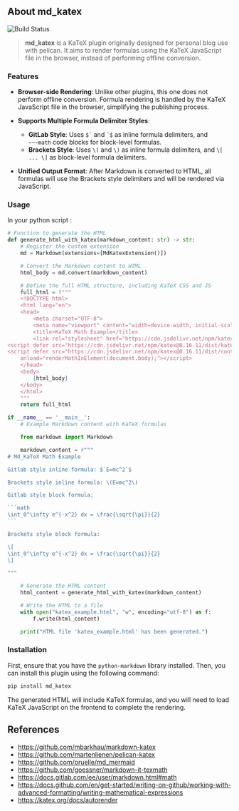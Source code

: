 ## About md_katex

![Build Status](https://github.com/dbzhang800/md_katex/actions/workflows/python-package.yml/badge.svg)

> **md_katex** is a KaTeX plugin originally designed for personal blog use with pelican. It aims to render formulas using the KaTeX JavaScript file in the browser, instead of performing offline conversion.

### Features

- **Browser-side Rendering**: Unlike other plugins, this one does not perform offline conversion. Formula rendering is handled by the KaTeX JavaScript file in the browser, simplifying the publishing process.
- **Supports Multiple Formula Delimiter Styles**:
  - **GitLab Style**: Uses `` $` `` and `` `$ `` as inline formula delimiters, and `~~~math` code blocks for block-level formulas.
  - **Brackets Style**: Uses `\(` and `\)` as inline formula delimiters, and `\[ ... \]` as block-level formula delimiters.
  
- **Unified Output Format**: After Markdown is converted to HTML, all formulas will use the Brackets style delimiters and will be rendered via JavaScript.

### Usage

In your python script :

~~~python
# Function to generate the HTML
def generate_html_with_katex(markdown_content: str) -> str:
    # Register the custom extension
    md = Markdown(extensions=[MdKatexExtension()])

    # Convert the Markdown content to HTML
    html_body = md.convert(markdown_content)

    # Define the full HTML structure, including KaTeX CSS and JS
    full_html = f"""
    <!DOCTYPE html>
    <html lang="en">
    <head>
        <meta charset="UTF-8">
        <meta name="viewport" content="width=device-width, initial-scale=1.0">
        <title>KaTeX Math Example</title>
        <link rel="stylesheet" href="https://cdn.jsdelivr.net/npm/katex@0.16.11/dist/katex.min.css" integrity="sha384-nB0miv6/jRmo5UMMR1wu3Gz6NLsoTkbqJghGIsx//Rlm+ZU03BU6SQNC66uf4l5+" crossorigin="anonymous">
<script defer src="https://cdn.jsdelivr.net/npm/katex@0.16.11/dist/katex.min.js" integrity="sha384-7zkQWkzuo3B5mTepMUcHkMB5jZaolc2xDwL6VFqjFALcbeS9Ggm/Yr2r3Dy4lfFg" crossorigin="anonymous"></script>
<script defer src="https://cdn.jsdelivr.net/npm/katex@0.16.11/dist/contrib/auto-render.min.js" integrity="sha384-43gviWU0YVjaDtb/GhzOouOXtZMP/7XUzwPTstBeZFe/+rCMvRwr4yROQP43s0Xk" crossorigin="anonymous"
    onload="renderMathInElement(document.body);"></script>
    </head>
    <body>
        {html_body}
    </body>
    </html>
    """
    return full_html

if __name__ == '__main__':
    # Example Markdown content with KaTeX formulas

    from markdown import Markdown

    markdown_content = r"""
# Md_KaTeX Math Example

Gitlab style inline formula: $`E=mc^2`$

Brackets style inline formula: \(E=mc^2\)

Gitlab style block formula:

```math
\int_0^\infty e^{-x^2} dx = \frac{\sqrt{\pi}}{2}
```

Brackets style block formula:

\[
\int_0^\infty e^{-x^2} dx = \frac{\sqrt{\pi}}{2}
\]

"""

    # Generate the HTML content
    html_content = generate_html_with_katex(markdown_content)

    # Write the HTML to a file
    with open("katex_example.html", "w", encoding="utf-8") as f:
        f.write(html_content)

    print("HTML file 'katex_example.html' has been generated.")
~~~

### Installation

First, ensure that you have the `python-markdown` library installed. Then, you can install this plugin using the following command:


```bash
pip install md_katex
```

The generated HTML will include KaTeX formulas, and you will need to load KaTeX JavaScript on the frontend to complete the rendering.

## References

* https://github.com/mbarkhau/markdown-katex
* https://github.com/martenlienen/pelican-katex
* https://github.com/oruelle/md_mermaid
* https://github.com/goessner/markdown-it-texmath
* https://docs.gitlab.com/ee/user/markdown.html#math
* https://docs.github.com/en/get-started/writing-on-github/working-with-advanced-formatting/writing-mathematical-expressions
* https://katex.org/docs/autorender

